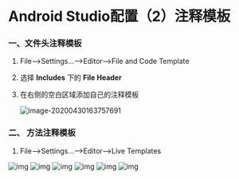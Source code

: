 # Android Studio配置（2）注释模板



### 一、文件头注释模板

1. File——>Settings...——>Editor——>File and Code Template

2. 选择 **Includes** 下的 **File Header**

3. 在右侧的空白区域添加自己的注释模板

   ![image-20200430163757691](https://tva1.sinaimg.cn/large/007S8ZIlgy1gebwbbnpo8j30v90oxju5.jpg)





### 二、 方法注释模板

1. File——>Settings...——>Editor——>Live Templates

![img](https://tva1.sinaimg.cn/large/007S8ZIlgy1gebwbaw1jyj316h0oajub.jpg)
![img](https://tva1.sinaimg.cn/large/007S8ZIlgy1gebwbcs6flj316i0o741h.jpg)
![img](https://tva1.sinaimg.cn/large/007S8ZIlgy1gebwbb7wxlj316m0odq6x.jpg)
![img](https://tva1.sinaimg.cn/large/007S8ZIlgy1gebwbc828xj316j0obgq1.jpg)
![img](https://tva1.sinaimg.cn/large/007S8ZIlgy1gebwbd402cj316f0o4wje.jpg)
![img](https://tva1.sinaimg.cn/large/007S8ZIlgy1gebwbdjquxj316g0oajvx.jpg)